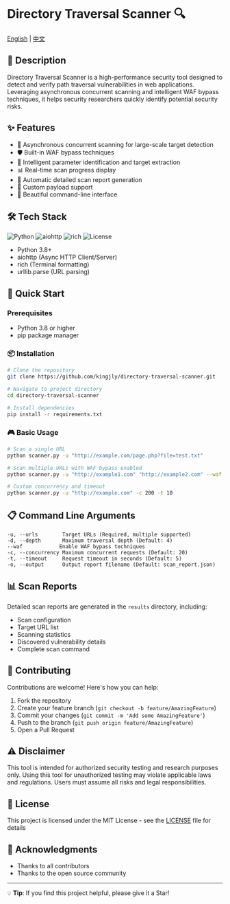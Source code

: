 # Directory Traversal Scanner 🔍

[English](README_EN.md) | [中文](README.md)

## 📖 Description

Directory Traversal Scanner is a high-performance security tool designed to detect and verify path traversal vulnerabilities in web applications. Leveraging asynchronous concurrent scanning and intelligent WAF bypass techniques, it helps security researchers quickly identify potential security risks.

## ✨ Features

- 🚄 Asynchronous concurrent scanning for large-scale target detection
- 🛡️ Built-in WAF bypass techniques
- 🎯 Intelligent parameter identification and target extraction
- 📊 Real-time scan progress display
- 📝 Automatic detailed scan report generation
- 🔄 Custom payload support
- 🌈 Beautiful command-line interface

## 🛠️ Tech Stack

![Python](https://img.shields.io/badge/Python-3.8+-blue)
![aiohttp](https://img.shields.io/badge/aiohttp-latest-green)
![rich](https://img.shields.io/badge/rich-latest-yellow)
![License](https://img.shields.io/badge/License-MIT-green)

- Python 3.8+
- aiohttp (Async HTTP Client/Server)
- rich (Terminal formatting)
- urllib.parse (URL parsing)

## 🚀 Quick Start

### Prerequisites

- Python 3.8 or higher
- pip package manager

### 📦 Installation

```bash
# Clone the repository
git clone https://github.com/kingjly/directory-traversal-scanner.git

# Navigate to project directory
cd directory-traversal-scanner

# Install dependencies
pip install -r requirements.txt
```

### 🎮 Basic Usage

```bash
# Scan a single URL
python scanner.py -u "http://example.com/page.php?file=test.txt"

# Scan multiple URLs with WAF bypass enabled
python scanner.py -u "http://example1.com" "http://example2.com" --waf

# Custom concurrency and timeout
python scanner.py -u "http://example.com" -c 200 -t 10
```

## 📋 Command Line Arguments

```
-u, --urls        Target URLs (Required, multiple supported)
-d, --depth       Maximum traversal depth (Default: 4)
--waf            Enable WAF bypass techniques
-c, --concurrency Maximum concurrent requests (Default: 20)
-t, --timeout     Request timeout in seconds (Default: 5)
-o, --output      Output report filename (Default: scan_report.json)
```

## 📊 Scan Reports

Detailed scan reports are generated in the `results` directory, including:
- Scan configuration
- Target URL list
- Scanning statistics
- Discovered vulnerability details
- Complete scan command

## 🤝 Contributing

Contributions are welcome! Here's how you can help:

1. Fork the repository
2. Create your feature branch (`git checkout -b feature/AmazingFeature`)
3. Commit your changes (`git commit -m 'Add some AmazingFeature'`)
4. Push to the branch (`git push origin feature/AmazingFeature`)
5. Open a Pull Request

## ⚠️ Disclaimer

This tool is intended for authorized security testing and research purposes only. Using this tool for unauthorized testing may violate applicable laws and regulations. Users must assume all risks and legal responsibilities.

## 📄 License

This project is licensed under the MIT License - see the [LICENSE](LICENSE) file for details

## 🌟 Acknowledgments

- Thanks to all contributors
- Thanks to the open source community

---

💡 **Tip**: If you find this project helpful, please give it a Star!
